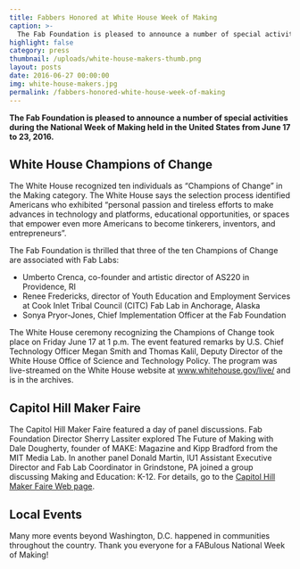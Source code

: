 ```yaml
---
title: Fabbers Honored at White House Week of Making
caption: >-
  The Fab Foundation is pleased to announce a number of special activities during the National Week of Making held in the United States from June 17 to 23, 2016.
highlight: false
category: press
thumbnail: /uploads/white-house-makers-thumb.png
layout: posts
date: 2016-06-27 00:00:00
img: white-house-makers.jpg
permalink: /fabbers-honored-white-house-week-of-making
---
```


**The Fab Foundation is pleased to announce a number of special activities during the National Week of Making held in the United States from June 17 to 23, 2016.**

## White House Champions of Change

The White House recognized ten individuals as “Champions of Change” in the Making category. The White House says the selection process identified Americans who exhibited “personal passion and tireless efforts to make advances in technology and platforms, educational opportunities, or spaces that empower even more Americans to become tinkerers, inventors, and entrepreneurs”.

The Fab Foundation is thrilled that three of the ten Champions of Change are associated with Fab Labs:

  * Umberto Crenca, co-founder and artistic director of AS220 in Providence, RI
  * Renee Fredericks, director of Youth Education and Employment Services at Cook Inlet Tribal Council (CITC) Fab Lab in Anchorage, Alaska
  * Sonya Pryor-Jones, Chief Implementation Officer at the Fab Foundation

The White House ceremony recognizing the Champions of Change took place on Friday June 17 at 1 p.m. The event featured remarks by U.S. Chief Technology Officer Megan Smith and Thomas Kalil, Deputy Director of the White House Office of Science and Technology Policy. The program was live-streamed on the White House website at <a href="www.whitehouse.gov/live/" target="_blank">www.whitehouse.gov/live/</a> and is in the archives.

## Capitol Hill Maker Faire

The Capitol Hill Maker Faire featured a day of panel discussions. Fab Foundation Director Sherry Lassiter explored The Future of Making with Dale Dougherty, founder of MAKE: Magazine and Kipp Bradford from the MIT Media Lab. In another panel Donald Martin, IU1 Assistant Executive Director and Fab Lab Coordinator in Grindstone, PA joined a group discussing Making and Education: K-12. For details, go to the <a href="https://www.eventbrite.com/e/2016-capitol-hill-maker-faire-panel-discussions-registration-25208397997" target="_blank">Capitol Hill Maker Faire Web page</a>.

## Local Events

Many more events beyond Washington, D.C. happened in communities throughout the country. Thank you everyone for a FABulous National Week of Making!